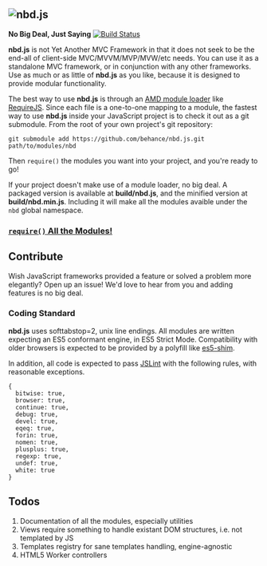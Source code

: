 ![nbd.js](http://i.imgur.com/qstw3.png)
---

**No Big Deal, Just Saying** [![Build Status](https://travis-ci.org/Aintaer/nbd.js.png?branch=master)](https://travis-ci.org/Aintaer/nbd.js)

**nbd.js** is not Yet Another MVC Framework in that it does not seek to be the
end-all of client-side MVC/MVVM/MVP/MVW/etc needs. You can use it as a
standalone MVC framework, or in conjunction with any other frameworks. Use as
much or as little of **nbd.js** as you like, because it is designed to provide
modular functionality.

The best way to use **nbd.js** is through an [AMD module loader][amd] like
[RequireJS][]. Since each file is a one-to-one mapping to a module, the
fastest way to use **nbd.js** inside your JavaScript project is to check it out as
a git submodule. From the root of your own project's git repository:

    git submodule add https://github.com/behance/nbd.js.git path/to/modules/nbd

Then `require()` the modules you want into your project, and you're ready to
go! 

If your project doesn't make use of a module loader, no big deal. A packaged
version is available at **build/nbd.js**, and the minified version at
**build/nbd.min.js**. Including it will make all the modules avaible under the
`nbd` global namespace.

[amd]: https://github.com/amdjs/amdjs-api/wiki/AMD
[requirejs]: http://requirejs.org/

### [`require()` All the Modules!](nbd.js/blob/master/docs/index.md)

## Contribute
Wish JavaScript frameworks provided a feature or solved a problem more
elegantly? Open up an issue! We'd love to hear from you and adding features is
no big deal.

### Coding Standard
**nbd.js** uses softtabstop=2, unix line endings. All modules are written
expecting an ES5 conformant engine, in ES5 Strict Mode. Compatibility with
older browsers is expected to be provided by a polyfill like [es5-shim][shim].

In addition, all code is expected to pass [JSLint][] with the following rules,
with reasonable exceptions.

    {
      bitwise: true,
      browser: true,
      continue: true,
      debug: true,
      devel: true,
      eqeq: true,
      forin: true,
      nomen: true,
      plusplus: true,
      regexp: true,
      undef: true,
      white: true
    }

[shim]: https://github.com/kriskowal/es5-shim
[jslint]: http://www.jslint.com/lint.html

## Todos

1. Documentation of all the modules, especially utilities
2. Views require something to handle existant DOM structures, i.e. not
   templated by JS
3. Templates registry for sane templates handling, engine-agnostic
4. HTML5 Worker controllers
